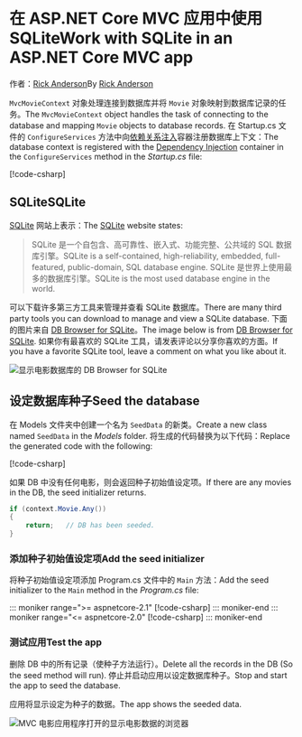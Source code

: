 # <a name="work-with-sqlite-in-an-aspnet-core-mvc-app"></a><span data-ttu-id="3dda6-101">在 ASP.NET Core MVC 应用中使用 SQLite</span><span class="sxs-lookup"><span data-stu-id="3dda6-101">Work with SQLite in an ASP.NET Core MVC app</span></span>

<span data-ttu-id="3dda6-102">作者：[Rick Anderson](https://twitter.com/RickAndMSFT)</span><span class="sxs-lookup"><span data-stu-id="3dda6-102">By [Rick Anderson](https://twitter.com/RickAndMSFT)</span></span>

<span data-ttu-id="3dda6-103">`MvcMovieContext` 对象处理连接到数据库并将 `Movie` 对象映射到数据库记录的任务。</span><span class="sxs-lookup"><span data-stu-id="3dda6-103">The `MvcMovieContext` object handles the task of connecting to the database and mapping `Movie` objects to database records.</span></span> <span data-ttu-id="3dda6-104">在 Startup.cs 文件的 `ConfigureServices` 方法中向[依赖关系注入](xref:fundamentals/dependency-injection)容器注册数据库上下文：</span><span class="sxs-lookup"><span data-stu-id="3dda6-104">The database context is registered with the [Dependency Injection](xref:fundamentals/dependency-injection) container in the `ConfigureServices` method in the *Startup.cs* file:</span></span>

[!code-csharp[](~/tutorials/first-mvc-app-xplat/start-mvc/sample/MvcMovie/Startup.cs?name=snippet2&highlight=6-8)]

## <a name="sqlite"></a><span data-ttu-id="3dda6-105">SQLite</span><span class="sxs-lookup"><span data-stu-id="3dda6-105">SQLite</span></span>

<span data-ttu-id="3dda6-106">[SQLite](https://www.sqlite.org/) 网站上表示：</span><span class="sxs-lookup"><span data-stu-id="3dda6-106">The [SQLite](https://www.sqlite.org/) website states:</span></span>

> <span data-ttu-id="3dda6-107">SQLite 是一个自包含、高可靠性、嵌入式、功能完整、公共域的 SQL 数据库引擎。</span><span class="sxs-lookup"><span data-stu-id="3dda6-107">SQLite is a self-contained, high-reliability, embedded, full-featured, public-domain, SQL database engine.</span></span> <span data-ttu-id="3dda6-108">SQLite 是世界上使用最多的数据库引擎。</span><span class="sxs-lookup"><span data-stu-id="3dda6-108">SQLite is the most used database engine in the world.</span></span>

<span data-ttu-id="3dda6-109">可以下载许多第三方工具来管理并查看 SQLite 数据库。</span><span class="sxs-lookup"><span data-stu-id="3dda6-109">There are many third party tools you can download to manage and view a SQLite database.</span></span> <span data-ttu-id="3dda6-110">下面的图片来自 [DB Browser for SQLite](http://sqlitebrowser.org/)。</span><span class="sxs-lookup"><span data-stu-id="3dda6-110">The image below is from [DB Browser for SQLite](http://sqlitebrowser.org/).</span></span> <span data-ttu-id="3dda6-111">如果你有最喜欢的 SQLite 工具，请发表评论以分享你喜欢的方面。</span><span class="sxs-lookup"><span data-stu-id="3dda6-111">If you have a favorite SQLite tool, leave a comment on what you like about it.</span></span>

![显示电影数据库的 DB Browser for SQLite](~/tutorials/first-mvc-app-xplat/working-with-sql/_static/dbb.png)

## <a name="seed-the-database"></a><span data-ttu-id="3dda6-113">设定数据库种子</span><span class="sxs-lookup"><span data-stu-id="3dda6-113">Seed the database</span></span>

<span data-ttu-id="3dda6-114">在 Models 文件夹中创建一个名为 `SeedData` 的新类。</span><span class="sxs-lookup"><span data-stu-id="3dda6-114">Create a new class named `SeedData` in the *Models* folder.</span></span> <span data-ttu-id="3dda6-115">将生成的代码替换为以下代码：</span><span class="sxs-lookup"><span data-stu-id="3dda6-115">Replace the generated code with the following:</span></span>

[!code-csharp[](~/tutorials/first-mvc-app/start-mvc/sample/MvcMovie/Models/SeedData.cs?name=snippet_1)]

<span data-ttu-id="3dda6-116">如果 DB 中没有任何电影，则会返回种子初始值设定项。</span><span class="sxs-lookup"><span data-stu-id="3dda6-116">If there are any movies in the DB, the seed initializer returns.</span></span>

```csharp
if (context.Movie.Any())
{
    return;   // DB has been seeded.
}
```

<a name="si"></a>
### <a name="add-the-seed-initializer"></a><span data-ttu-id="3dda6-117">添加种子初始值设定项</span><span class="sxs-lookup"><span data-stu-id="3dda6-117">Add the seed initializer</span></span>

<span data-ttu-id="3dda6-118">将种子初始值设定项添加 Program.cs 文件中的 `Main` 方法：</span><span class="sxs-lookup"><span data-stu-id="3dda6-118">Add the seed initializer to the `Main` method in the *Program.cs* file:</span></span>

::: moniker range=">= aspnetcore-2.1"
[!code-csharp[](~/tutorials/first-mvc-app/start-mvc/sample/MvcMovie21/Program.cs)]
::: moniker-end
::: moniker range="<= aspnetcore-2.0"
[!code-csharp[](~/tutorials/first-mvc-app/start-mvc/sample/MvcMovie/Program.cs?highlight=6,16-32)]
::: moniker-end

### <a name="test-the-app"></a><span data-ttu-id="3dda6-119">测试应用</span><span class="sxs-lookup"><span data-stu-id="3dda6-119">Test the app</span></span>

<span data-ttu-id="3dda6-120">删除 DB 中的所有记录（使种子方法运行）。</span><span class="sxs-lookup"><span data-stu-id="3dda6-120">Delete all the records in the DB (So the seed method will run).</span></span> <span data-ttu-id="3dda6-121">停止并启动应用以设定数据库种子。</span><span class="sxs-lookup"><span data-stu-id="3dda6-121">Stop and start the app to seed the database.</span></span>
   
<span data-ttu-id="3dda6-122">应用将显示设定为种子的数据。</span><span class="sxs-lookup"><span data-stu-id="3dda6-122">The app shows the seeded data.</span></span>

![MVC 电影应用程序打开的显示电影数据的浏览器](~/tutorials/first-mvc-app/working-with-sql/_static/m55.png)
